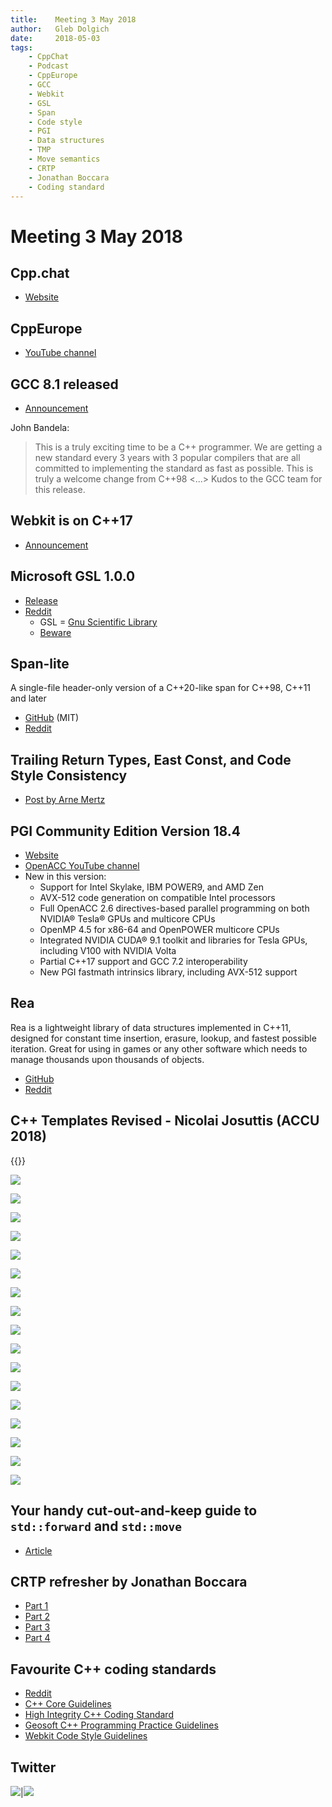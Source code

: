 ```yaml
---
title:    Meeting 3 May 2018
author:   Gleb Dolgich
date:     2018-05-03
tags:
    - CppChat
    - Podcast
    - CppEurope
    - GCC
    - Webkit
    - GSL
    - Span
    - Code style
    - PGI
    - Data structures
    - TMP
    - Move semantics
    - CRTP
    - Jonathan Boccara
    - Coding standard
---
```


# Meeting 3 May 2018

## Cpp.chat

* [Website](http://slashslash.info/cppchat/)

## CppEurope

* [YouTube channel](https://www.youtube.com/channel/UCZS60J7KcQOLf87H3P_PTlg)

## GCC 8.1 released

* [Announcement](https://gcc.gnu.org/ml/gcc/2018-05/msg00017.html)

John Bandela:

> This is a truly exciting time to be a C++ programmer. We are getting a new standard every 3 years with 3 popular compilers that are all committed to implementing the standard as fast as possible. This is truly a welcome change from C++98 <...> Kudos to the GCC team for this release.

## Webkit is on C++17

* [Announcement](https://trac.webkit.org/changeset/231170/webkit)

## Microsoft GSL 1.0.0

* [Release](https://github.com/Microsoft/GSL/releases/tag/v1.0.0)
* [Reddit](https://www.reddit.com/r/cpp/comments/8gfsue/microsofts_gsl_introduces_numbered_releases_with/)
    * GSL = [Gnu Scientific Library](https://www.gnu.org/software/gsl/)
    * [Beware](https://www.reddit.com/r/cpp/comments/8gfsue/microsofts_gsl_introduces_numbered_releases_with/dycazet/)

## Span-lite

A single-file header-only version of a C++20-like span for C++98, C++11 and later

* [GitHub](https://github.com/martinmoene/span-lite) (MIT)
* [Reddit](https://www.reddit.com/r/cpp/comments/8fmsm4/span_lite_singlefile_headeronly_version_of_a/)

## Trailing Return Types, East Const, and Code Style Consistency

* [Post by Arne Mertz](https://arne-mertz.de/2018/05/trailing-return-types-east-const-and-code-style-consistency/)

## PGI Community Edition Version 18.4

* [Website](https://www.pgroup.com/products/community.htm)
* [OpenACC YouTube channel](https://www.youtube.com/channel/UCOTuufWhV-HTIje7e9jjFQQ/videos)
* New in this version:
    * Support for Intel Skylake, IBM POWER9, and AMD Zen
    * AVX-512 code generation on compatible Intel processors
    * Full OpenACC 2.6 directives-based parallel programming on both NVIDIA® Tesla® GPUs and multicore CPUs
    * OpenMP 4.5 for x86-64 and OpenPOWER multicore CPUs
    * Integrated NVIDIA CUDA® 9.1 toolkit and libraries for Tesla GPUs, including V100 with NVIDIA Volta
    * Partial C++17 support and GCC 7.2 interoperability
    * New PGI fastmath intrinsics library, including AVX-512 support

## Rea

Rea is a lightweight library of data structures implemented in C++11, designed for constant time insertion, erasure, lookup, and fastest possible iteration. Great for using in games or any other software which needs to manage thousands upon thousands of objects.

* [GitHub](https://github.com/im95able/Rea/blob/master/README.md)
* [Reddit](https://www.reddit.com/r/cpp/comments/8g92er/c_data_structures_designed_for_constant_time/)

## C++ Templates Revised - Nicolai Josuttis (ACCU 2018)

{{<youtube id="9PFMllbyaLM" title="C++ Templates Revised - Nicolai Josuttis">}}

![](/img/josuttis-accu18-2-01.png)

![](/img/josuttis-accu18-2-02.png)

![](/img/josuttis-accu18-2-03.png)

![](/img/josuttis-accu18-2-04.png)

![](/img/josuttis-accu18-2-05.png)

![](/img/josuttis-accu18-2-06.png)

![](/img/josuttis-accu18-2-07.png)

![](/img/josuttis-accu18-2-08.png)

![](/img/josuttis-accu18-2-09.png)

![](/img/josuttis-accu18-2-10.png)

![](/img/josuttis-accu18-2-11.png)

![](/img/josuttis-accu18-2-12.png)

![](/img/josuttis-accu18-2-13.png)

![](/img/josuttis-accu18-2-14.png)

![](/img/josuttis-accu18-2-15.png)

![](/img/josuttis-accu18-2-16.png)

![](/img/josuttis-accu18-2-17.png)

## Your handy cut-out-and-keep guide to `std::forward` and `std::move`

* [Article](https://blog.feabhas.com/2018/04/handy-cut-keep-guide-stdforward-stdmove/)

## CRTP refresher by Jonathan Boccara

* [Part 1](https://www.fluentcpp.com/2017/05/12/curiously-recurring-template-pattern/)
* [Part 2](https://www.fluentcpp.com/2017/05/16/what-the-crtp-brings-to-code/)
* [Part 3](https://www.fluentcpp.com/2017/04/28/extract-interface-cpp/)
* [Part 4](https://www.fluentcpp.com/2017/12/12/mixin-classes-yang-crtp/)

## Favourite C++ coding standards

* [Reddit](https://www.reddit.com/r/cpp/comments/80m4vx/favorite_c_coding_standards/)
* [C++ Core Guidelines](http://isocpp.github.io/CppCoreGuidelines/CppCoreGuidelines)
* [High Integrity C++ Coding Standard](http://www.codingstandard.com/section/index/)
* [Geosoft C++ Programming Practice Guidelines](http://geosoft.no/development/cpppractice.html)
* [Webkit Code Style Guidelines](https://webkit.org/code-style-guidelines/)

## Twitter

![](/img/stl_nomem1.png)|![](/img/stl_nomem2.png)
